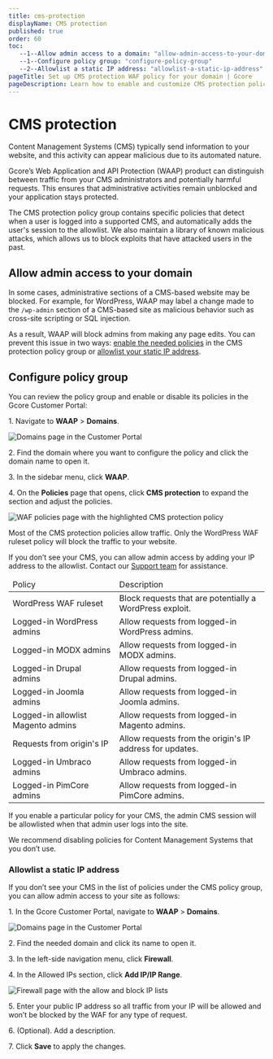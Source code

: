 ```yaml
---
title: cms-protection
displayName: CMS protection
published: true
order: 60
toc:
   --1--Allow admin access to a domain: "allow-admin-access-to-your-domain"
   --1--Configure policy group: "configure-policy-group"
   --2--Allowlist a static IP address: "allowlist-a-static-ip-address"
pageTitle: Set up CMS protection WAF policy for your domain | Gcore
pageDescription: Learn how to enable and customize CMS protection policy.
---
```

# CMS protection

Content Management Systems (CMS) typically send information to your website, and this activity can appear malicious due to its automated nature.  

Gcore’s Web Application and API Protection (WAAP) product can distinguish between traffic from your CMS administrators and potentially harmful requests. This ensures that administrative activities remain unblocked and your application stays protected.  

The CMS protection policy group contains specific policies that detect when a user is logged into a supported CMS, and automatically adds the user's session to the allowlist. We also maintain a library of known malicious attacks, which allows us to block exploits that have attacked users in the past.

## Allow admin access to your domain 

In some cases, administrative sections of a CMS-based website may be blocked. For example, for WordPress, WAAP may label a change made to the `/wp-admin` section of a CMS-based site as malicious behavior such as cross-site scripting or SQL injection.  

As a result, WAAP will block admins from making any page edits. You can prevent this issue in two ways: [enable the needed policies](https://gcore.com/docs/waap/waap-policies/cms-protection#configure-policy-group) in the CMS protection policy group or [allowlist your static IP address](https://gcore.com/docs/waap/waap-policies/cms-protection#allowlist-a-static-ip-address). 

## Configure policy group 

You can review the policy group and enable or disable its policies in the Gcore Customer Portal: 

1\. Navigate to **WAAP** > **Domains**. 

<img src="https://assets.gcore.pro/docs/waap/waap-policies/domains-waap-page.png" alt="Domains page in the Customer Portal">

2\. Find the domain where you want to configure the policy and click the domain name to open it.  

3\. In the sidebar menu, click **WAAP**. 

4\. On the **Policies** page that opens, click **CMS protection** to expand the section and adjust the policies. 

<img src="https://assets.gcore.pro/docs/waap/waap-policies/cms-protection/cms-protection.png" alt="WAF policies page with the highlighted CMS protection policy">

<alert-element type="info" title="Info">

Most of the CMS protection policies allow traffic. Only the WordPress WAF ruleset policy will block the traffic to your website. 

</alert-element>

If you don’t see your CMS, you can allow admin access by adding your IP address to the allowlist. Contact our [Support team](mailto:support@gcore.com) for assistance.

<table>
<thead>
<tr>
<td style="text-align: left">Policy</td>
<td style="text-align: left">Description</td>
</tr>
</thead>
<tbody>
<tr>
<td style="text-align: left">WordPress WAF ruleset</td>
<td style="text-align: left">Block requests that are potentially a WordPress exploit.</td>
</tr>
<tr>
<td style="text-align: left">Logged-in WordPress admins</td>
<td style="text-align: left">Allow requests from logged-in WordPress admins.</td>
</tr>
<tr>
<td style="text-align: left">Logged-in MODX admins</td>
<td style="text-align: left">Allow requests from logged-in MODX admins.</td>
</tr>
<tr>
<td style="text-align: left">Logged-in Drupal admins</td>
<td style="text-align: left">Allow requests from logged-in Drupal admins.</td>
</tr>
<tr>
<td style="text-align: left">Logged-in Joomla admins</td>
<td style="text-align: left">Allow requests from logged-in Joomla admins.</td>
</tr>
<tr>
<td style="text-align: left">Logged-in allowlist Magento admins</td>
<td style="text-align: left">Allow requests from logged-in Magento admins.</td>
</tr>
<tr>
<td style="text-align: left">Requests from origin's IP</td>
<td style="text-align: left">Allow requests from the origin's IP address for updates. </td>
</tr>
<tr>
<td style="text-align: left">Logged-in Umbraco admins</td>
<td style="text-align: left">Allow requests from logged-in Umbraco admins.</td>
</tr>
<tr>
<td style="text-align: left">Logged-in PimCore admins</td>
<td style="text-align: left">Allow requests from logged-in PimCore admins.</td>
</tr>
</tbody>
</table>

If you enable a particular policy for your CMS, the admin CMS session will be allowlisted when that admin user logs into the site. 

<alert-element type="info" title="Tip">

We recommend disabling policies for Content Management Systems that you don’t use. 

</alert-element>

### Allowlist a static IP address 

If you don’t see your CMS in the list of policies under the CMS policy group, you can allow admin access to your site as follows: 

1\. In the Gcore Customer Portal, navigate to **WAAP** > **Domains**. 

<img src="https://assets.gcore.pro/docs/waap/waap-policies/domains-waap-page.png" alt="Domains page in the Customer Portal">

2\. Find the needed domain and click its name to open it.  

3\. In the left-side navigation menu, click **Firewall**. 

4\. In the Allowed IPs section, click **Add IP/IP Range**. 

<img src="https://assets.gcore.pro/docs/waap/waap-policies/cms-protection/firewall-page.png" alt="Firewall page with the allow and block IP lists">

5\. Enter your public IP address so all traffic from your IP will be allowed and won’t be blocked by the WAF for any type of request. 

6\. (Optional). Add a description. 

7\. Click **Save** to apply the changes.
